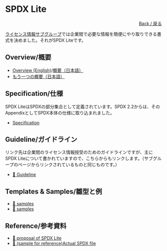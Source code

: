 # SPDX Lite

<div style="text-align: right;">
<a href="index.html">Back / 戻る</a>
</div>

[ライセンス情報サブグループ](index.html)では企業間で必要な情報を簡便にやり取りできる書式を決めました。それがSPDX Liteです。

## Overview/概要

- [Overview (English)](https://github.com/OpenChain-Project/OpenChain-JWG/blob/master/subgroups/licensing/outcomes/spdx-lite-overview-20190829.pdf)/[概要（日本語）](https://github.com/OpenChain-Project/OpenChain-JWG/tree/master/License-Info-Exchange/SPDX-Lite/SPDX-Lite-overview-JP.pptx)
- [もう一つの概要（日本語）](https://github.com/OpenChain-Project/OpenChain-JWG/tree/master/License-Info-Exchange/SPDX-Lite/SPDXLite.pptx)

## Specification/仕様

SPDX LiteはSPDXの部分集合として定義されています。SPDX 2.2からは、そのAppendixとしてSPDX本体の仕様に取り込まれました。

- [Specification](https://spdx.github.io/spdx-spec/appendix-VIII-SPDX-Lite/)

## Guideline/ガイドライン

リンク先は企業間のライセンス情報授受のためのガイドラインですが、主にSPDX Liteについて書かれていますので、こちらからもリンクします。（サブグループのページからリンクされているものと同じものです。）

- [&#x1f4c2; Guideline](https://github.com/OpenChain-Project/OpenChain-JWG/tree/master/License-Info-Exchange/Guideline)

## Templates & Samples/雛型と例

- [&#x1f4c2; samples](https://github.com/OpenChain-Project/OpenChain-JWG/tree/master/License-Info-Exchange/SPDX-Lite/template)
- [&#x1f4c2; samples](https://github.com/OpenChain-Project/OpenChain-JWG/tree/master/License-Info-Exchange/SPDX-Lite/sample)


## Reference/参考資料

- [&#x1f4c2; proposal of SPDX Lite](https://github.com/OpenChain-Project/OpenChain-JWG/tree/master/License-Info-Exchange/SPDX-Lite/Proposal-of-SPDX-Lite.md)
- [&#x1f4c2; (sample for reference)Actual SPDX file](https://github.com/OpenChain-Project/OpenChain-JWG/tree/master/License-Info-Exchange/Reference/spdx-rcar_h3.tar.bz2)
